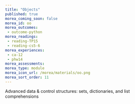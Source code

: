 ```yaml
---
title: "Objects"
published: true
morea_coming_soon: false
morea_id: oo
morea_outcomes:
 - outcome-python
morea_readings:
 - reading-TP15
 - reading-cs5-6
morea_experiences:
 - ca-12
 - phw14
morea_assessments:
morea_type: module
morea_icon_url: /morea/materials/oo.png
morea_sort_order: 11
---
```


Advanced data & control structures: sets, dictionaries, and list comprehensions